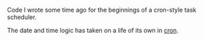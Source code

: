 Code I wrote some time ago for the beginnings of a cron-style task scheduler.  

The date and time logic has taken on a life of its own in [cron](https://github.com/alexhsamuel/cron).
